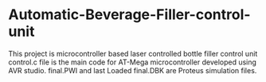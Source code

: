# Automatic-Beverage-Filler-control-unit
This project is microcontroller based laser controlled bottle filler control unit
control.c file is the main code for AT-Mega microcontroller developed using AVR studio.
final.PWI and last Loaded final.DBK are Proteus simulation files. 
